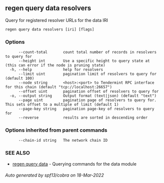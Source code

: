 ## regen query data resolvers

Query for registered resolver URLs for the data IRI

```
regen query data resolvers [iri] [flags]
```

### Options

```
      --count-total       count total number of records in resolvers to query for
      --height int        Use a specific height to query state at (this can error if the node is pruning state)
  -h, --help              help for resolvers
      --limit uint        pagination limit of resolvers to query for (default 100)
      --node string       <host>:<port> to Tendermint RPC interface for this chain (default "tcp://localhost:26657")
      --offset uint       pagination offset of resolvers to query for
  -o, --output string     Output format (text|json) (default "text")
      --page uint         pagination page of resolvers to query for. This sets offset to a multiple of limit (default 1)
      --page-key string   pagination page-key of resolvers to query for
      --reverse           results are sorted in descending order
```

### Options inherited from parent commands

```
      --chain-id string   The network chain ID
```

### SEE ALSO

* [regen query data](regen_query_data.md)	 - Querying commands for the data module

###### Auto generated by spf13/cobra on 18-Mar-2022
